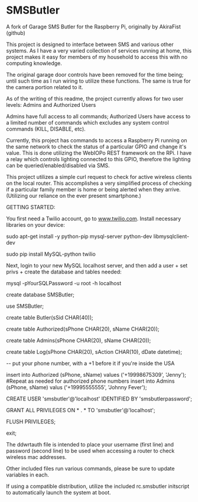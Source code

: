 SMSButler
===============

A fork of Garage SMS Butler for the Raspberry Pi, originally by AkiraFist (github)

This project is designed to interface between SMS and various other systems.
As I have a very varied collection of services running at home, this project
makes it easy for members of my household to access this with no computing knowledge.

The original garage door controls have been removed for the time being; until such
time as I run wiring to utilize these functions. The same is true for the camera portion
related to it.

As of the writing of this readme, the project currently allows for two user levels:
Admins and Authorized Users

Admins have full access to all commands; Authorized Users have access to a
limited number of commands which excludes any system control commands (KILL, DISABLE, etc).

Currently, this project has commands to access a Raspberry Pi running on the same network
to check the status of a particular GPIO and change it's value. This is done utilizing the WebIOPo
REST framework on the RPi. I have a relay which controls lighting connected to this GPIO,
therefore the lighting can be queried/enabled/disabled via SMS.

This project utilizes a simple curl request to check for active wireless clients
on the local router. This accomplishes a very simplified process of checking if a
particular family member is home or being alerted when they arrive. (Utilizing
our reliance on the ever present smartphone.)

GETTING STARTED:

You first need a Twilio account, go to www.twilio.com.
Install necessary libraries on your device:

sudo apt-get install -y python-pip mysql-server python-dev libmysqlclient-dev

sudo pip install MySQL-python twilio

Next, login to your new MySQL localhost server, and then add a user + set privs + create the database and tables needed:

mysql -pYourSQLPassword -u root -h localhost

create database SMSButler;

use SMSButler;

create table Butler(sSid CHAR(40));

create table Authorized(sPhone CHAR(20), sName CHAR(20));

create table Admins(sPhone CHAR(20), sName CHAR(20));

create table Log(sPhone CHAR(20), sAction CHAR(10), dDate datetime);

-- put your phone number, with a +1 before it if you're inside the USA

insert into Authorized (sPhone, sName) values ('+19998675309', 'Jenny');   #Repeat as needed for authorized phone numbers
insert into Admins (sPhone, sName) valus ('+19995555555', 'Johnny Fever');

CREATE USER 'smsbutler'@'localhost' IDENTIFIED BY 'smsbutlerpassword';

GRANT ALL PRIVILEGES ON * . * TO 'smsbutler'@'localhost';

FLUSH PRIVILEGES;

exit;

The ddwrtauth file is intended to place your username (first line) and password (second line) to be used
when accessing a router to check wireless mac addresses.

Other included files run various commands, please be sure to update variables in each.

If using a compatible distribution, utilize the included rc.smsbutler initscript to automatically
launch the system at boot.
